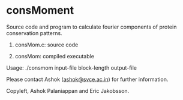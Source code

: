 # consMoment
Source code and program to calculate fourier components of protein conservation patterns.

1. consMom.c: source code

2. consMom: compiled executable

Usage:
./consmom input-file block-length output-file

Please contact Ashok (ashok@svce.ac.in) for further information.

Copyleft, Ashok Palaniappan and Eric Jakobsson.
